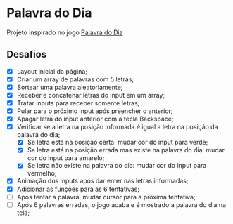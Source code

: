 # Palavra do Dia

Projeto inspirado no jogo [Palavra do Dia](https://palavra-do-dia.pt/)

## Desafios

- [X] Layout inicial da página;
- [X] Criar um array de palavras com 5 letras;
- [X] Sortear uma palavra aleatoriamente;
- [X] Receber e concatenar letras do input em um array;
- [X] Tratar inputs para receber somente letras;
- [X] Pular para o próximo input após preencher o anterior;
- [X] Apagar letra do input anterior com a tecla Backspace;
- [X] Verificar se a letra na posição informada é igual a letra na posição da palavra do dia;
    - [X] Se letra está na posição certa: mudar cor do input para verde;
    - [X] Se letra está na posição errada mas existe na palavra do dia: mudar cor do input para amarelo;
    - [X] Se letra não existe na palavra do dia: mudar cor do input para vermelho;
- [X] Animação dos inputs após dar enter nas letras informadas;
- [X] Adicionar as funções para as 6 tentativas;
- [ ] Após tentar a palavra, mudar cursor para a próxima tentativa;
- [ ] Após 6 palavras erradas, o jogo acaba e é mostrado a palavra do dia na tela;
